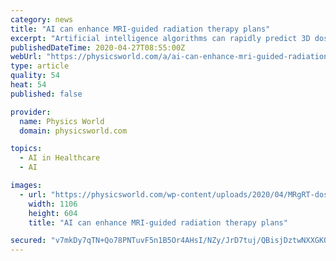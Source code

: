 ```yaml
---
category: news
title: "AI can enhance MRI-guided radiation therapy plans"
excerpt: "Artificial intelligence algorithms can rapidly predict 3D dose distributions for online adaptive MRI-guided radiotherapy plans"
publishedDateTime: 2020-04-27T08:55:00Z
webUrl: "https://physicsworld.com/a/ai-can-enhance-mri-guided-radiation-therapy-plans/"
type: article
quality: 54
heat: 54
published: false

provider:
  name: Physics World
  domain: physicsworld.com

topics:
  - AI in Healthcare
  - AI

images:
  - url: "https://physicsworld.com/wp-content/uploads/2020/04/MRgRT-dose-prediction-featured.jpg"
    width: 1106
    height: 604
    title: "AI can enhance MRI-guided radiation therapy plans"

secured: "v7mkDy7qTN+Qo78PNTuvF5n1B5Or4AHsI/NZy/JrD7tuj/QBisjDztwNXXGKQ2BaIF26SPXYPcE4LsnkkOvCBE085BU4THXEcHmH4BPClwtHCstjL5IJZEv7/h1Y1dQAva+rz8ldO5hGkqF/5r8eiyINaBV0rxqUbzWiKqRM00GuJfu7NFmgomVE374I3FXV3AvP2gK9l5ZshE1q5zuNl/CtethCV/S+gZmI+wnnw3c16GP7jqNSijauzdO9+qpXxptxR9d+Kq9NUC8wpQb9K+MMKj1RHmynBxf/W1FiwW+YdNsB1D+CL80jfq13Ufa1;vCG/Ralriku1Pl2wjTNzeQ=="
---
```


